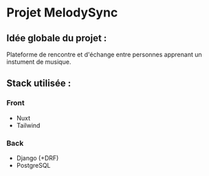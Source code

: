 # Projet MelodySync

## Idée globale du projet :

Plateforme de rencontre et d'échange entre personnes apprenant un instument de musique.

## Stack utilisée :

### Front
- Nuxt
- Tailwind

### Back
- Django (+DRF)
- PostgreSQL
